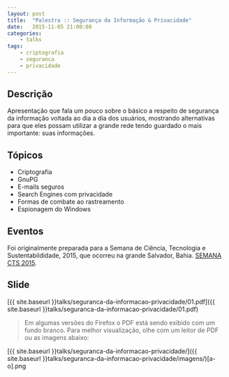 ```yaml
---
layout: post
title:  "Palestra :: Segurança da Informação & Privacidade"
date:   2015-11-05 21:00:00
categories:
    - talks
tags:
    - criptografia
    - seguranca
    - privacidade
---
```


## Descrição

Apresentação que fala um pouco sobre o básico a respeito de segurança da informação voltada ao dia a dia dos usuários, mostrando alternativas para que eles possam utilizar a grande rede tendo guardado o mais importante: suas informações.

## Tópicos

* Criptografia
* GnuPG
* E-mails seguros
* Search Engines com privacidade
* Formas de combate ao rastreamento
* Espionagem do Windows

## Eventos

Foi originalmente preparada para a Semana de Ciência, Tecnologia e Sustentabildidade, 2015, que ocorreu na grande Salvador, Bahia. [SEMANA CTS 2015](http://semanacts.com.br).

## Slide

[{{ site.baseurl }}talks/seguranca-da-informacao-privacidade/01.pdf]({{ site.baseurl }}talks/seguranca-da-informacao-privacidade/01.pdf)

> Em algumas versões do Firefox o PDF está sendo exibido com um fundo branco. Para melhor visualização, olhe com um leitor de PDF ou as imagens abaixo:

[{{ site.baseurl }}talks/seguranca-da-informacao-privacidade/]({{ site.baseurl }}talks/seguranca-da-informacao-privacidade/imagens/)[a-o].png
